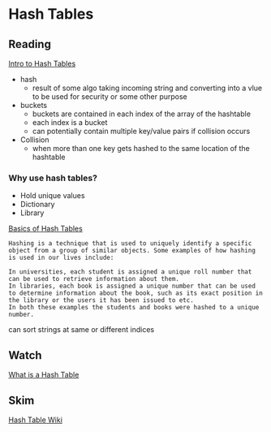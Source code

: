 # Hash Tables

## Reading 
[Intro to Hash Tables](https://codefellows.github.io/common_curriculum/data_structures_and_algorithms/Code_401/class-30/resources/Hashtables.html)
- hash
    - result of some algo taking incoming string and converting into a vlue to be used for security or some other purpose
- buckets
    - buckets are contained in each index of the array of the hashtable
    - each index is a bucket
    - can potentially contain multiple key/value pairs if collision occurs
- Collision
    - when more than one key gets hashed to the same location of the hashtable

### Why use hash tables?
- Hold unique values
- Dictionary
- Library


[Basics of Hash Tables](https://www.hackerearth.com/practice/data-structures/hash-tables/basics-of-hash-tables/tutorial/)
```
Hashing is a technique that is used to uniquely identify a specific object from a group of similar objects. Some examples of how hashing is used in our lives include:

In universities, each student is assigned a unique roll number that can be used to retrieve information about them.
In libraries, each book is assigned a unique number that can be used to determine information about the book, such as its exact position in the library or the users it has been issued to etc.
In both these examples the students and books were hashed to a unique number.
```

can sort strings at same or different indices


## Watch
[What is a Hash Table](https://www.youtube.com/watch?v=MfhjkfocRR0)


## Skim
[Hash Table Wiki](https://en.wikipedia.org/wiki/Hash_table)